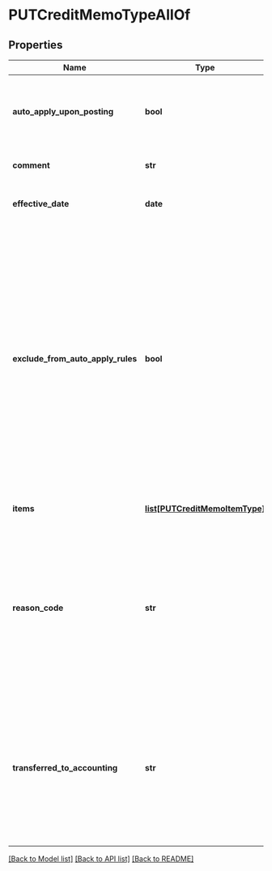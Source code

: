 # PUTCreditMemoTypeAllOf

## Properties
Name | Type | Description | Notes
------------ | ------------- | ------------- | -------------
**auto_apply_upon_posting** | **bool** | Whether the credit memo automatically applies to the invoice upon posting.  | [optional] 
**comment** | **str** | Comments about the credit memo.  | [optional] 
**effective_date** | **date** | The date when the credit memo takes effect.  | [optional] 
**exclude_from_auto_apply_rules** | **bool** | Whether the credit memo is excluded from the rule of automatically applying unapplied credit memos to invoices and debit memos during payment runs. If you set this field to &#x60;true&#x60;, a payment run does not pick up this credit memo or apply it to other invoices or debit memos.  | [optional] 
**items** | [**list[PUTCreditMemoItemType]**](PUTCreditMemoItemType.md) | Container for credit memo items.  | [optional] 
**reason_code** | **str** | A code identifying the reason for the transaction. The value must be an existing reason code or empty. If you do not specify a value, Zuora uses the default reason code.  | [optional] 
**transferred_to_accounting** | **str** | Whether the credit memo is transferred to an external accounting system. Use this field for integration with accounting systems, such as NetSuite.   | [optional] 

[[Back to Model list]](../README.md#documentation-for-models) [[Back to API list]](../README.md#documentation-for-api-endpoints) [[Back to README]](../README.md)


